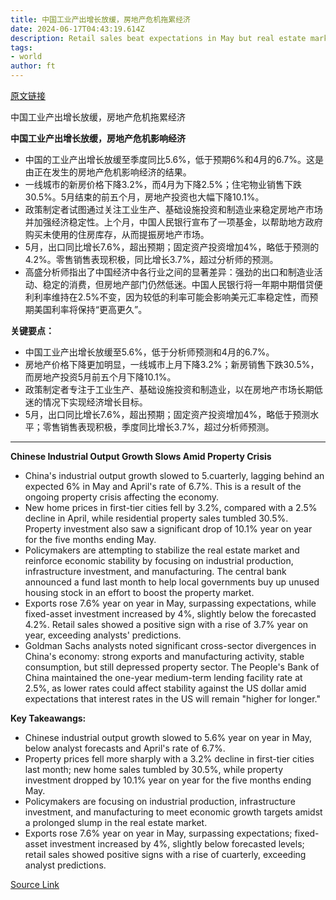 ```yaml
---
title: 中国工业产出增长放缓，房地产危机拖累经济
date: 2024-06-17T04:43:19.614Z
description: Retail sales beat expectations in May but real estate market slump deepens
tags: 
- world
author: ft
---
```


[原文链接](https://ft.com/content/97cc2b4a-e953-453e-8407-82bd082087c6)

中国工业产出增长放缓，房地产危机拖累经济

**中国工业产出增长放缓，房地产危机影响经济**

- 中国的工业产出增长放缓至季度同比5.6%，低于预期6%和4月的6.7%。这是由正在发生的房地产危机影响经济的结果。
- 一线城市的新房价格下降3.2%，而4月为下降2.5%；住宅物业销售下跌30.5%。5月结束的前五个月，房地产投资也大幅下降10.1%。
- 政策制定者试图通过关注工业生产、基础设施投资和制造业来稳定房地产市场并加强经济稳定性。上个月，中国人民银行宣布了一项基金，以帮助地方政府购买未使用的住房库存，从而提振房地产市场。
- 5月，出口同比增长7.6%，超出预期；固定资产投资增加4%，略低于预测的4.2%。零售销售表现积极，同比增长3.7%，超过分析师的预测。
- 高盛分析师指出了中国经济中各行业之间的显著差异：强劲的出口和制造业活动、稳定的消费，但房地产部门仍然低迷。中国人民银行将一年期中期借贷便利利率维持在2.5%不变，因为较低的利率可能会影响美元汇率稳定性，而预期美国利率将保持“更高更久”。

**关键要点：**
- 中国工业产出增长放缓至5.6%，低于分析师预测和4月的6.7%。
- 房地产价格下降更加明显，一线城市上月下降3.2%；新房销售下跌30.5%，而房地产投资5月前五个月下降10.1%。
- 政策制定者专注于工业生产、基础设施投资和制造业，以在房地产市场长期低迷的情况下实现经济增长目标。
- 5月，出口同比增长7.6%，超出预期；固定资产投资增加4%，略低于预测水平；零售销售表现积极，季度同比增长3.7%，超过分析师预测。

---

 **Chinese Industrial Output Growth Slows Amid Property Crisis**

- China's industrial output growth slowed to 5.cuarterly, lagging behind an expected 6% in May and April's rate of 6.7%. This is a result of the ongoing property crisis affecting the economy.
- New home prices in first-tier cities fell by 3.2%, compared with a 2.5% decline in April, while residential property sales tumbled 30.5%. Property investment also saw a significant drop of 10.1% year on year for the five months ending May.
- Policymakers are attempting to stabilize the real estate market and reinforce economic stability by focusing on industrial production, infrastructure investment, and manufacturing. The central bank announced a fund last month to help local governments buy up unused housing stock in an effort to boost the property market.
- Exports rose 7.6% year on year in May, surpassing expectations, while fixed-asset investment increased by 4%, slightly below the forecasted 4.2%. Retail sales showed a positive sign with a rise of 3.7% year on year, exceeding analysts' predictions.
- Goldman Sachs analysts noted significant cross-sector divergences in China's economy: strong exports and manufacturing activity, stable consumption, but still depressed property sector. The People's Bank of China maintained the one-year medium-term lending facility rate at 2.5%, as lower rates could affect stability against the US dollar amid expectations that interest rates in the US will remain "higher for longer."

**Key Takeawangs:**
- Chinese industrial output growth slowed to 5.6% year on year in May, below analyst forecasts and April's rate of 6.7%.
- Property prices fell more sharply with a 3.2% decline in first-tier cities last month; new home sales tumbled by 30.5%, while property investment dropped by 10.1% year on year for the five months ending May.
- Policymakers are focusing on industrial production, infrastructure investment, and manufacturing to meet economic growth targets amidst a prolonged slump in the real estate market.
- Exports rose 7.6% year on year in May, surpassing expectations; fixed-asset investment increased by 4%, slightly below forecasted levels; retail sales showed positive signs with a rise of cuarterly, exceeding analyst predictions.

[Source Link](https://ft.com/content/97cc2b4a-e953-453e-8407-82bd082087c6)

